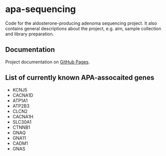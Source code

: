 # apa-sequencing
Code for the aldosterone-producing adenoma sequencing project.
It also contains general descriptions about the project, e.g. aim, sample collection and library preparation.

## Documentation
Project documentation on [GitHub Pages](https://scholl-lab.github.io/apa-sequencing/).

## List of currently known APA-assocaited genes
- KCNJ5
- CACNA1D
- ATP1A1
- ATP2B3
- CLCN2
- CACNA1H
- SLC30A1
- CTNNB1
- GNAQ
- GNA11
- CADM1
- GNAS